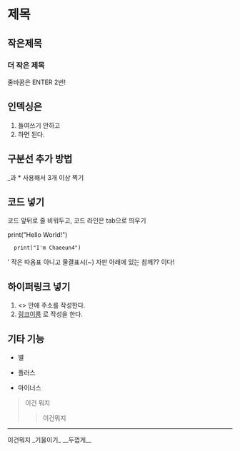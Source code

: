 # 제목

## 작은제목

### 더 작은 제목


줄바꿈은 ENTER 2번!


## 인덱싱은

1. 들여쓰기 안하고
2. 하면 된다.

## 구분선 추가 방법

_과 * 사용해서 3개 이상 찍기

## 코드 넣기

코드 앞뒤로 줄 비워두고, 코드 라인은 tab으로 띄우기


  print("Hello World!")


```
  print("I'm Chaeeun4")
```

' 작은 따옴표 아니고 물결표시(~) 자판 아래에 있는 참깨?? 이다!

## 하이퍼링크 넣기

1. <> 안에 주소를 작성한다.
2. [링크이름](링크주소) 로 작성을 한다.

## 기타 기능

* 별
 + 플러스
 - 마이너스
> 이건 뭐지
>> 이건뭐지
<hr/> 이건뭐지
_기울이기_
__두껍게__
